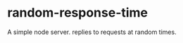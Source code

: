 random-response-time
====================

A simple node server. replies to requests at random times.
